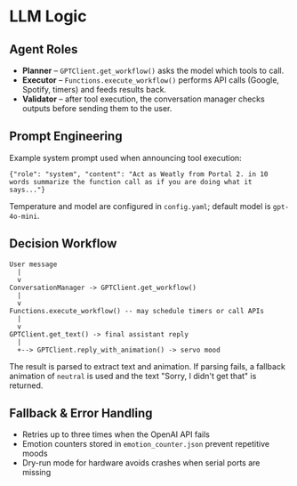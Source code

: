 # LLM Logic

## Agent Roles

- **Planner** – `GPTClient.get_workflow()` asks the model which tools to call.
- **Executor** – `Functions.execute_workflow()` performs API calls (Google, Spotify, timers) and feeds results back.
- **Validator** – after tool execution, the conversation manager checks outputs before sending them to the user.

## Prompt Engineering

Example system prompt used when announcing tool execution:

```
{"role": "system", "content": "Act as Weatly from Portal 2. in 10 words summarize the function call as if you are doing what it says..."}
```

Temperature and model are configured in `config.yaml`; default model is `gpt-4o-mini`.

## Decision Workflow

```
User message
  |
  v
ConversationManager -> GPTClient.get_workflow()
  |
  v
Functions.execute_workflow() -- may schedule timers or call APIs
  |
  v
GPTClient.get_text() -> final assistant reply
  |
  +--> GPTClient.reply_with_animation() -> servo mood
```

The result is parsed to extract text and animation. If parsing fails, a fallback animation of `neutral` is used and the text "Sorry, I didn't get that" is returned.

## Fallback & Error Handling

- Retries up to three times when the OpenAI API fails
- Emotion counters stored in `emotion_counter.json` prevent repetitive moods
- Dry-run mode for hardware avoids crashes when serial ports are missing
